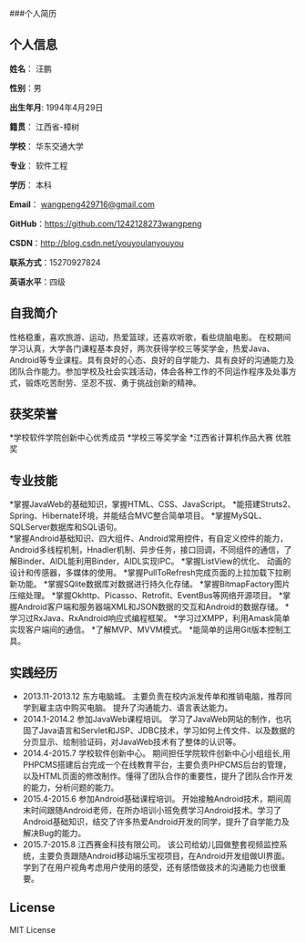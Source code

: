 ###个人简历


## 个人信息

**姓名**： 汪鹏

**性别**：男  

**出生年月**: 1994年4月29日

**籍贯**： 江西省-樟树

**学校**： 华东交通大学 

**专业**： 软件工程

**学历**： 本科

**Email**： wangpeng429716@gmail.com 

**GitHub**：https://github.com/1242128273wangpeng

**CSDN**：http://blog.csdn.net/youyoulanyouyou

**联系方式**：15270927824

**英语水平**：四级

## 自我简介

性格稳重，喜欢旅游、运动，热爱篮球，还喜欢听歌，看些烧脑电影。 在校期间学习认真，大学各门课程基本良好，两次获得学校三等奖学金，热爱Java、Android等专业课程。具有良好的心态、良好的自学能力、具有良好的沟通能力及团队合作能力。参加学校及社会实践活动，体会各种工作的不同运作程序及处事方式，锻炼吃苦耐劳、坚忍不拔、勇于挑战创新的精神。

## 获奖荣誉
*学校软件学院创新中心优秀成员
*学校三等奖学金
*江西省计算机作品大赛 优胜奖

## 专业技能

*掌握JavaWeb的基础知识，掌握HTML、CSS、JavaScript。
*能搭建Struts2、Spring、Hibernate环境，并能结合MVC整合简单项目。
*掌握MySQL、SQLServer数据库和SQL语句。  
*掌握Android基础知识、四大组件、Android常用控件，有自定义控件的能力，Android多线程机制，Hnadler机制、异步任务，接口回调，不同组件的通信，了解Binder、AIDL能利用Binder，AIDL实现IPC。
*掌握ListView的优化、 动画的设计和传感器，多媒体的使用。
*掌握PullToRefresh完成页面的上拉加载下拉刷新功能。
*掌握SQlite数据库对数据进行持久化存储。
*掌握BitmapFactory图片压缩处理。
*掌握Okhttp、Picasso、Retrofit、EventBus等网络开源项目。
*掌握Android客户端和服务器端XML和JSON数据的交互和Android的数据存储。
*学习过RxJava、RxAndroid响应式编程框架。
*学习过XMPP，利用Amask简单实现客户端间的通信。
*了解MVP、MVVM模式。
*能简单的运用Git版本控制工具。

## 实践经历
* 2013.11-2013.12 东方电脑城。    主要负责在校内派发传单和推销电脑，推荐同学到雇主店中购买电脑。 提升了沟通能力、语言表达能力。
* 2014.1-2014.2 参加JavaWeb课程培训。    学习了JavaWeb网站的制作，也巩固了Java语言和Servlet和JSP、JDBC技术，学习如何上传文件、以及数据的分页显示、绘制验证码，对JavaWeb技术有了整体的认识等。
* 2014.4-2015.7 学校软件创新中心。  期间担任学院软件创新中心小组组长,用PHPCMS搭建后台完成一个在线教育平台，主要负责PHPCMS后台的管理，以及HTML页面的修改制作。懂得了团队合作的重要性，提升了团队合作开发的能力，分析问题的能力。
* 2015.4-2015.6 参加Android基础课程培训。  开始接触Android技术，期间周末时间跟随Android老师，在所办培训小班免费学习Android技术。学习了Android基础知识，结交了许多热爱Android开发的同学，提升了自学能力及解决Bug的能力。
* 2015.7-2015.8 江西赛金科技有限公司。 该公司给幼儿园做整套视频监控系统，主要负责跟随Android移动端乐宝视项目，在Android开发组做UI界面。学到了在用户视角考虑用户使用的感受，还有感悟做技术的沟通能力也很重要。


## License
MIT License
